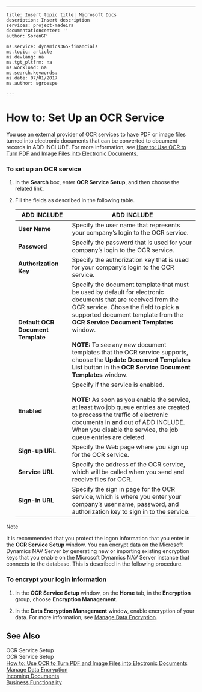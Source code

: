 ---
    title: Insert topic title| Microsoft Docs
    description: Insert description
    services: project-madeira
    documentationcenter: ''
    author: SorenGP

    ms.service: dynamics365-financials
    ms.topic: article
    ms.devlang: na
    ms.tgt_pltfrm: na
    ms.workload: na
    ms.search.keywords:
    ms.date: 07/01/2017
    ms.author: sgroespe

    ---
# How to: Set Up an OCR Service
You use an external provider of OCR services to have PDF or image files turned into electronic documents that can be converted to document records in ADD INCLUDE<!--[!INCLUDE[dyn_nav](../../ApplicationDesign/includes/dyn_nav_md.md)]-->. For more information, see [How to: Use OCR to Turn PDF and Image Files into Electronic Documents](../../BusinessFunctionality/DataExchange/how-to-use-ocr-to-turn-pdf-and-image-files-into-electronic-documents.md).  
  
### To set up an OCR service  
  
1.  In the **Search** box, enter **OCR Service Setup**, and then choose the related link.  
  
2.  Fill the fields as described in the following table.  
  
    |ADD INCLUDE<!--[!INCLUDE[bp_tablefield](../../ApplicationDesign/includes/bp_tablefield_md.md)]-->|ADD INCLUDE<!--[!INCLUDE[bp_tabledescription](../../ApplicationDesign/includes/bp_tabledescription_md.md)]-->|  
    |---------------------------------|---------------------------------------|  
    |**User Name**|Specify the user name that represents your company’s login to the OCR service.|  
    |**Password**|Specify the password that is used for your company’s login to the OCR service.|  
    |**Authorization Key**|Specify the authorization key that is used for your company’s login to the OCR service.|  
    |**Default OCR Document Template**|Specify the document template that must be used by default for electronic documents that are received from the OCR service. Chose the field to pick a supported document template from the **OCR Service Document Templates** window.<br /><br /> **NOTE:** To see any new document templates that the OCR service supports, choose the **Update Document Templates List** button in the **OCR Service Document Templates** window.|  
    |**Enabled**|Specify if the service is enabled.<br /><br /> **NOTE:** As soon as you enable the service, at least two job queue entries are created to process the traffic of electronic documents in and out of ADD INCLUDE<!--[!INCLUDE[dyn_nav](../../ApplicationDesign/includes/dyn_nav_md.md)]-->. When you disable the service, the job queue entries are deleted.|  
    |**Sign\-up URL**|Specify the Web page where you sign up for the OCR service.|  
    |**Service URL**|Specify the address of the OCR service, which will be called when you send and receive files for OCR.|  
    |**Sign\-in URL**|Specify the sign in page for the OCR service, which is where you enter your company’s user name, password, and authorization key to sign in to the service.|  
  
> [!NOTE]  
>  It is recommended that you protect the logon information that you enter in the **OCR Service Setup** window. You can encrypt data on the Microsoft Dynamics NAV Server by generating new or importing existing encryption keys that you enable on the Microsoft Dynamics NAV Server instance that connects to the database. This is described in the following procedure.  
  
### To encrypt your login information  
  
1.  In the **OCR Service Setup** window, on the **Home** tab, in the **Encryption** group, choose **Encryption Management**.  
  
2.  In the **Data Encryption Management** window, enable encryption of your data. For more information, see [Manage Data Encryption](../../SetupAndAdministration/manage-data-encryption.md).  
  
## See Also  
 OCR Service Setup   
 OCR Service Setup   
 [How to: Use OCR to Turn PDF and Image Files into Electronic Documents](../../BusinessFunctionality/DataExchange/how-to-use-ocr-to-turn-pdf-and-image-files-into-electronic-documents.md)   
 [Manage Data Encryption](../../SetupAndAdministration/manage-data-encryption.md)   
 [Incoming Documents](../../BusinessFunctionality/IncomingDocuments/incoming-documents.md)   
 [Business Functionality](../Topic/Business%20Functionality.md)